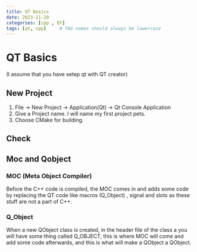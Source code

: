 ```yaml
---
title: QT Basics
date: 2023-11-20 
categories: [cpp , Qt]
tags: [qt, cpp]     # TAG names should always be lowercase
---
```

# QT Basics
(I assume that you have setep qt with QT creator)

## New Project
1. File -> New Project -> Application(Qt) -> Qt Console Application
2. Give a Project name. I will name my first project pets.
3. Choose CMake for building.

## Check 
## Moc and Qobject

### MOC (Meta Object Compiler)
Before the C++ code is compiled, the MOC comes in and adds some code by replacing the QT code like macros (Q_Object) , signal and slots as these stuff are not a part of C++.


### Q_Object
When a new QObject class is created, in the header file of the class a you will have some thing called Q_OBJECT, this is where MOC will come and add some code afterwards, and this is what will make a QObject a QObject.

